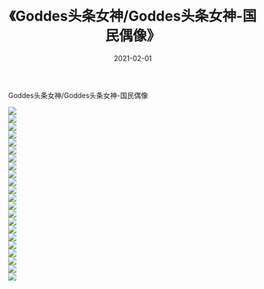 ﻿---
layout: post
title:  《Goddes头条女神/Goddes头条女神-国民偶像》
date:   2021-02-01
img: http://img.660000.xyz/Sharelink/网络美图/2021/Goddes头条女神/Goddes头条女神-国民偶像/000.jpg
categories: [美女, 清纯, 唯美]
---

Goddes头条女神/Goddes头条女神-国民偶像

 ![](http://img.660000.xyz/Sharelink/网络美图/2021/Goddes头条女神/Goddes头条女神-国民偶像/001.jpg) <br>![](http://img.660000.xyz/Sharelink/网络美图/2021/Goddes头条女神/Goddes头条女神-国民偶像/002.jpg) <br>![](http://img.660000.xyz/Sharelink/网络美图/2021/Goddes头条女神/Goddes头条女神-国民偶像/003.jpg) <br>![](http://img.660000.xyz/Sharelink/网络美图/2021/Goddes头条女神/Goddes头条女神-国民偶像/004.jpg) <br>![](http://img.660000.xyz/Sharelink/网络美图/2021/Goddes头条女神/Goddes头条女神-国民偶像/005.jpg) <br>![](http://img.660000.xyz/Sharelink/网络美图/2021/Goddes头条女神/Goddes头条女神-国民偶像/006.jpg) <br>![](http://img.660000.xyz/Sharelink/网络美图/2021/Goddes头条女神/Goddes头条女神-国民偶像/007.jpg) <br>![](http://img.660000.xyz/Sharelink/网络美图/2021/Goddes头条女神/Goddes头条女神-国民偶像/008.jpg) <br>![](http://img.660000.xyz/Sharelink/网络美图/2021/Goddes头条女神/Goddes头条女神-国民偶像/009.jpg) <br>![](http://img.660000.xyz/Sharelink/网络美图/2021/Goddes头条女神/Goddes头条女神-国民偶像/010.jpg) <br>![](http://img.660000.xyz/Sharelink/网络美图/2021/Goddes头条女神/Goddes头条女神-国民偶像/011.jpg) <br>![](http://img.660000.xyz/Sharelink/网络美图/2021/Goddes头条女神/Goddes头条女神-国民偶像/012.jpg) <br>![](http://img.660000.xyz/Sharelink/网络美图/2021/Goddes头条女神/Goddes头条女神-国民偶像/013.jpg) <br>![](http://img.660000.xyz/Sharelink/网络美图/2021/Goddes头条女神/Goddes头条女神-国民偶像/014.jpg) <br>![](http://img.660000.xyz/Sharelink/网络美图/2021/Goddes头条女神/Goddes头条女神-国民偶像/015.jpg) <br>![](http://img.660000.xyz/Sharelink/网络美图/2021/Goddes头条女神/Goddes头条女神-国民偶像/016.jpg) <br>![](http://img.660000.xyz/Sharelink/网络美图/2021/Goddes头条女神/Goddes头条女神-国民偶像/017.jpg) <br>![](http://img.660000.xyz/Sharelink/网络美图/2021/Goddes头条女神/Goddes头条女神-国民偶像/018.jpg) <br>![](http://img.660000.xyz/Sharelink/网络美图/2021/Goddes头条女神/Goddes头条女神-国民偶像/019.jpg) <br>![](http://img.660000.xyz/Sharelink/网络美图/2021/Goddes头条女神/Goddes头条女神-国民偶像/020.jpg) <br>![](http://img.660000.xyz/Sharelink/网络美图/2021/Goddes头条女神/Goddes头条女神-国民偶像/021.jpg) <br>![](http://img.660000.xyz/Sharelink/网络美图/2021/Goddes头条女神/Goddes头条女神-国民偶像/022.jpg) <br>